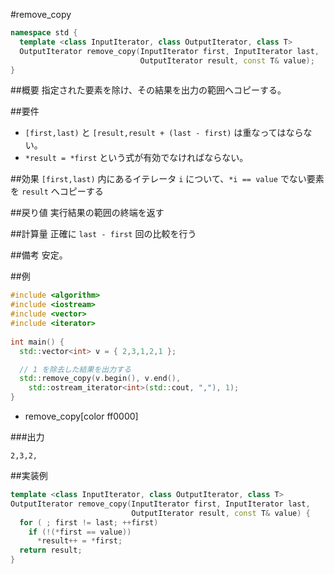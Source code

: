 #remove_copy
```cpp
namespace std {
  template <class InputIterator, class OutputIterator, class T>
  OutputIterator remove_copy(InputIterator first, InputIterator last,
                             OutputIterator result, const T& value);
}
```

##概要
指定された要素を除け、その結果を出力の範囲へコピーする。


##要件
- `[first,last)` と `[result,result + (last - first)` は重なってはならない。
- `*result = *first` という式が有効でなければならない。

##効果
`[first,last)` 内にあるイテレータ `i` について、`*i == value` でない要素を `result` へコピーする


##戻り値
実行結果の範囲の終端を返す


##計算量
正確に `last - first` 回の比較を行う


##備考
安定。


##例
```cpp
#include <algorithm>
#include <iostream>
#include <vector>
#include <iterator>
 
int main() {
  std::vector<int> v = { 2,3,1,2,1 };

  // 1 を除去した結果を出力する
  std::remove_copy(v.begin(), v.end(),
    std::ostream_iterator<int>(std::cout, ","), 1);
}
```
* remove_copy[color ff0000]

###出力
```
2,3,2,
```


##実装例
```cpp
template <class InputIterator, class OutputIterator, class T>
OutputIterator remove_copy(InputIterator first, InputIterator last,
                           OutputIterator result, const T& value) {
  for ( ; first != last; ++first)
    if (!(*first == value))
      *result++ = *first;
  return result;
}
```


